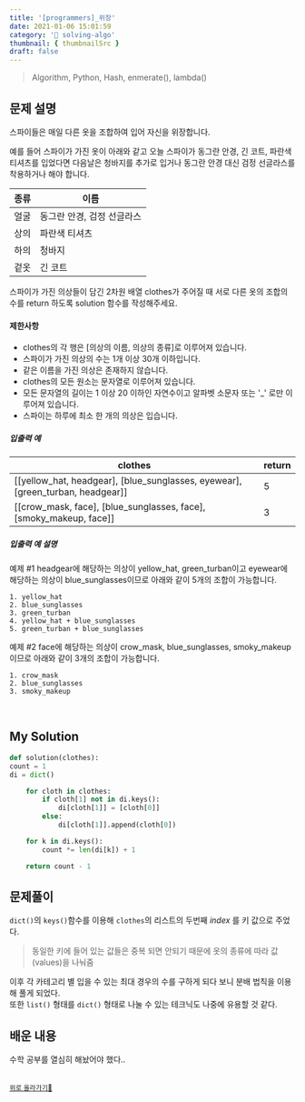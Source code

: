 ```yaml
---
title: '[programmers]_위장'
date: 2021-01-06 15:01:59
category: '💯 solving-algo'
thumbnail: { thumbnailSrc }
draft: false
---
```


> Algorithm, Python, Hash, enmerate(), lambda()

## 문제 설명

스파이들은 매일 다른 옷을 조합하여 입어 자신을 위장합니다.

예를 들어 스파이가 가진 옷이 아래와 같고 오늘 스파이가 동그란 안경, 긴 코트, 파란색 티셔츠를 입었다면 다음날은 청바지를 추가로 입거나 동그란 안경 대신 검정 선글라스를 착용하거나 해야 합니다.

| 종류 | 이름                       |
| ---- | -------------------------- |
| 얼굴 | 동그란 안경, 검정 선글라스 |
| 상의 | 파란색 티셔츠              |
| 하의 | 청바지                     |
| 겉옷 | 긴 코트                    |

스파이가 가진 의상들이 담긴 2차원 배열 clothes가 주어질 때 서로 다른 옷의 조합의 수를 return 하도록 solution 함수를 작성해주세요.

#### 제한사항

- clothes의 각 행은 [의상의 이름, 의상의 종류]로 이루어져 있습니다.
- 스파이가 가진 의상의 수는 1개 이상 30개 이하입니다.
- 같은 이름을 가진 의상은 존재하지 않습니다.
- clothes의 모든 원소는 문자열로 이루어져 있습니다.
- 모든 문자열의 길이는 1 이상 20 이하인 자연수이고 알파벳 소문자 또는 '\_' 로만 이루어져 있습니다.
- 스파이는 하루에 최소 한 개의 의상은 입습니다.

##### 입출력 예

| clothes                                                                        | return |
| ------------------------------------------------------------------------------ | ------ |
| [[yellow_hat, headgear], [blue_sunglasses, eyewear], [green_turban, headgear]] | 5      |
| [[crow_mask, face], [blue_sunglasses, face], [smoky_makeup, face]]             | 3      |

##### 입출력 예 설명

예제 #1
headgear에 해당하는 의상이 yellow_hat, green_turban이고 eyewear에 해당하는 의상이 blue_sunglasses이므로 아래와 같이 5개의 조합이 가능합니다.

```
1. yellow_hat
2. blue_sunglasses
3. green_turban
4. yellow_hat + blue_sunglasses
5. green_turban + blue_sunglasses
```

예제 #2
face에 해당하는 의상이 crow_mask, blue_sunglasses, smoky_makeup이므로 아래와 같이 3개의 조합이 가능합니다.

```
1. crow_mask
2. blue_sunglasses
3. smoky_makeup
```

<br/>

## My Solution

```python
def solution(clothes):
count = 1
di = dict()

    for cloth in clothes:
        if cloth[1] not in di.keys():
            di[cloth[1]] = [cloth[0]]
        else:
            di[cloth[1]].append(cloth[0])

    for k in di.keys():
        count *= len(di[k]) + 1

    return count - 1

```

## 문제풀이

`dict()`의 `keys()`함수를 이용해 `clothes`의 리스트의 두번째 _index_ 를 키 값으로 주었다.

> 동일한 키에 들어 있는 값들은 중복 되면 안되기 때문에 옷의 종류에 따라 값(values)을 나눠줌

이후 각 카테고리 별 입을 수 있는 최대 경우의 수를 구하게 되다 보니 분배 법칙을 이용해 풀게 되었다.  
또한 `list()` 형태를 `dict()` 형태로 나눌 수 있는 테크닉도 나중에 유용할 것 같다.

## 배운 내용

수학 공부를 열심히 해놨어야 했다..

<br />
<a href='#'><small class='up-button'>위로 올라가기💨</small></a>
<br />
